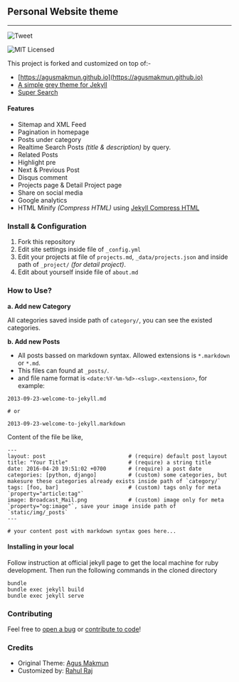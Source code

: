 ## Personal Website theme
-------------------------
![Tweet](https://img.shields.io/twitter/url?style=social&url=https%3A%2F%2Fgithub.com%2Frahulrajpl%2Frahulrajpl.github.io)

![MIT Licensed](https://img.shields.io/github/license/rahulrajpl/rahulrajpl.github.io?style=social)

This project is forked and customized on top of:-

* [https://agusmakmun.github.io](https://agusmakmun.github.io)
* [A simple grey theme for Jekyll](https://github.com/liamsymonds/simplygrey-jekyll)
* [Super Search](https://github.com/chinchang/super-search)

#### Features

* Sitemap and XML Feed
* Pagination in homepage
* Posts under category
* Realtime Search Posts _(title & description)_ by query.
* Related Posts
* Highlight pre
* Next & Previous Post
* Disqus comment
* Projects page & Detail Project page
* Share on social media
* Google analytics
* HTML Minify _(Compress HTML)_ using [Jekyll Compress HTML](https://github.com/penibelst/jekyll-compress-html)


### Install & Configuration

1. Fork this repository
2. Edit site settings inside file of `_config.yml`
3. Edit your projects at file of `projects.md`, `_data/projects.json` and inside path of `_project/` _(for detail project)_.
4. Edit about yourself inside file of `about.md`

### How to Use?

**a. Add new Category**

All categories saved inside path of `category/`, you can see the existed categories.

**b. Add new Posts**

* All posts bassed on markdown syntax. Allowed extensions is `*.markdown` or `*.md`.
* This files can found at `_posts/`.
* and file name format is `<date:%Y-%m-%d>-<slug>.<extension>`, for example:

```
2013-09-23-welcome-to-jekyll.md

# or

2013-09-23-welcome-to-jekyll.markdown
```

Content of the file be like,

```
---
layout: post                          # (require) default post layout
title: "Your Title"                   # (require) a string title
date: 2016-04-20 19:51:02 +0700       # (require) a post date
categories: [python, django]          # (custom) some categories, but makesure these categories already exists inside path of `category/`
tags: [foo, bar]                      # (custom) tags only for meta `property="article:tag"`
image: Broadcast_Mail.png             # (custom) image only for meta `property="og:image"`, save your image inside path of `static/img/_posts`
---

# your content post with markdown syntax goes here...
```


#### Installing in your local

Follow instruction at official jekyll page to get the local machine for ruby development. Then run the following commands in the cloned directory

```
bundle
bundle exec jekyll build
bundle exec jekyll serve
```

### Contributing

Feel free to [open a bug](https://github.com/rahulrajpl/rahulrajpl.github.io/issues) or [contribute to code](https://github.com/rahulrajpl/rahulrajpl.github.io/pulls)!

### Credits

* Original Theme: [Agus Makmun](https://agusmakmun.github.io)
* Customized by: [Rahul Raj](http://randomwalk.in)